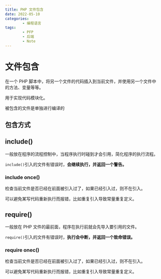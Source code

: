 ```yaml
---
title: PHP 文件包含
date: 2022-05-10
categories:
        - 编程语言
tags:
        - PFP
        - 后端
        - Note
---
```


# 文件包含

在一个 PHP 脚本中，将另一个文件的代码插入到当前文件，并使用另一个文件中的方法、变量等等。

用于实现代码模块化。

被包含的文件是单独进行编译的

## 包含方式

## include()

一般放在程序的流程控制中，当程序执行时碰到才会引用，简化程序的执行流程。

`include()`引入的文件有错误时，**会继续执行，并返回一个警告。**

### include once()

检查当前文件是否已经在前面被引入过了，如果已经引入过，则不在引入。

可以避免某写代码重新执行而报错，比如重复引入导致常量重复定义。

## require()

一般放在 PHP 文件的最前面，程序在执行前就会先导入要引用的文件。

`require()`引入的文件有错误时，**执行会中断，并返回一个致命错误。**

### **require onec()**

检查当前文件是否已经在前面被引入过了，如果已经引入过，则不在引入。

可以避免某写代码重新执行而报错，比如重复引入导致常量重复定义。
